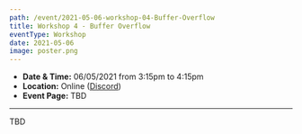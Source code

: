 ```yaml
---
path: /event/2021-05-06-workshop-04-Buffer-Overflow
title: Workshop 4 - Buffer Overflow
eventType: Workshop
date: 2021-05-06
image: poster.png
---
```


- **Date & Time:** 06/05/2021 from 3:15pm to 4:15pm
- **Location:** Online ([Discord](https://discord.gg/JmXrDF7))
- **Event Page:** TBD

---

TBD
